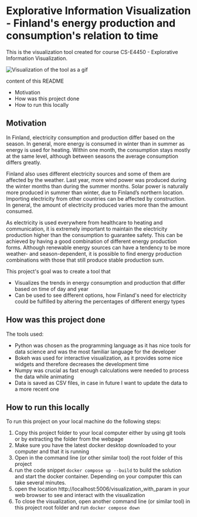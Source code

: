 # Explorative Information Visualization - Finland's energy production and consumption's relation to time

This is the visualization tool created for course CS-E4450 - Explorative Information Visualization. 

![Visualization of the tool as a gif](https://github.com/oboisti/explorative_information_visualization/tree/main/visualization_gif.gif)

content of this README
* Motivation
* How was this project done
* How to run this locally

## Motivation
In Finland, electricity consumption and production differ based on the season. In general,
more energy is consumed in winter than in summer as energy is used for heating. Within one month, the consumption
stays mostly at the same level, although between seasons the average consumption
differs greatly.

Finland also uses different electricity sources and some of them are affected by the
weather. Last year, more wind power was produced during the winter months than during
the summer months. Solar power is naturally more produced in summer than winter, due
to Finland’s northern location. Importing electricity from other countries can be affected by
construction. In general, the amount of electricity produced varies more than the amount
consumed.

As electricity is used everywhere from healthcare to heating and communication, it is
extremely important to maintain the electricity production higher than the consumption to
guarantee safety. This can be achieved by having a good combination of different energy
production forms. Although renewable energy sources can have a tendency to be more
weather- and season-dependent, it is possible to find energy production combinations with
those that still produce stable production sum.

This project's goal was to create a tool that
* Visualizes the trends in energy consumption and production that differ based on time 
of day and year
* Can be used to see different options, how Finland's need for electricity could be 
fulfilled by altering the percentages of different energy types


## How was this project done

The tools used:
* Python was chosen as the programming language as it has nice tools for data science 
and was the most familiar language for the developer
* Bokeh was used for interactive visualization, as it provides some nice widgets and 
therefore decreases the development time
* Numpy was crucial as fast enough calculations were needed to process the data 
while animating
* Data is saved as CSV files, in case in future I want to update the data to a more recent one


## How to run this locally
To run this project on your local machine do the following steps:
1. Copy this project folder to your local computer either by using git tools or by extracting the folder from the webpage
2. Make sure you have the latest docker desktop downloaded to your computer and that it is running
3. Open in the command line (or other similar tool) the root folder of this project
4. run the code snippet `docker compose up --build` to build the solution and start the docker container. Depending on your computer this can take several minutes.
5. open the location http://localhost:5006/visualization_with_param in your web browser to see and interact with the visualization
6. To close the visualization, open another command line (or similar tool) in this project root folder and run `docker compose down`
